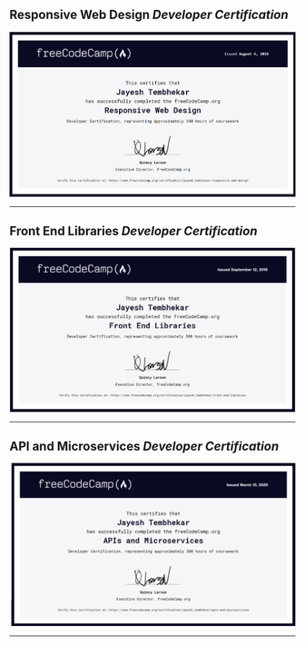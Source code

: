 
## **Responsive Web Design** _Developer Certification_

![Responsive Web Design](./Responsive_Web.png "FreeCodeCamp")

---

## **Front End Libraries** _Developer Certification_

![Front End Libraries](./Front_End_libraries.png "FreeCodeCamp")

---

## **API and Microservices** _Developer Certification_

![API & Micro-services](./API_&_Microservices.png "FreeCodeCamp")

---